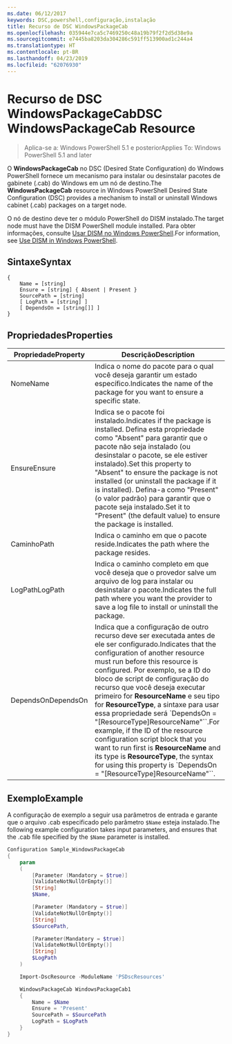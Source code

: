 ```yaml
---
ms.date: 06/12/2017
keywords: DSC,powershell,configuração,instalação
title: Recurso de DSC WindowsPackageCab
ms.openlocfilehash: 035944e7ca5c7469250c48a19b79f2f2d5d38e9a
ms.sourcegitcommit: e7445ba8203da304286c591ff513900ad1c244a4
ms.translationtype: HT
ms.contentlocale: pt-BR
ms.lasthandoff: 04/23/2019
ms.locfileid: "62076930"
---
```

# <a name="dsc-windowspackagecab-resource"></a><span data-ttu-id="1dd2e-103">Recurso de DSC WindowsPackageCab</span><span class="sxs-lookup"><span data-stu-id="1dd2e-103">DSC WindowsPackageCab Resource</span></span>

> <span data-ttu-id="1dd2e-104">Aplica-se a: Windows PowerShell 5.1 e posterior</span><span class="sxs-lookup"><span data-stu-id="1dd2e-104">Applies To: Windows PowerShell 5.1 and later</span></span>

<span data-ttu-id="1dd2e-105">O **WindowsPackageCab** no DSC (Desired State Configuration) do Windows PowerShell fornece um mecanismo para instalar ou desinstalar pacotes de gabinete (.cab) do Windows em um nó de destino.</span><span class="sxs-lookup"><span data-stu-id="1dd2e-105">The **WindowsPackageCab** resource in Windows PowerShell Desired State Configuration (DSC) provides a mechanism to install or uninstall Windows cabinet (.cab) packages on a target node.</span></span>

<span data-ttu-id="1dd2e-106">O nó de destino deve ter o módulo PowerShell do DISM instalado.</span><span class="sxs-lookup"><span data-stu-id="1dd2e-106">The target node must have the DISM PowerShell module installed.</span></span> <span data-ttu-id="1dd2e-107">Para obter informações, consulte [Usar DISM no Windows PowerShell](https://msdn.microsoft.com/en-us/windows/hardware/commercialize/manufacture/desktop/use-dism-in-windows-powershell-s14).</span><span class="sxs-lookup"><span data-stu-id="1dd2e-107">For information, see [Use DISM in Windows PowerShell](https://msdn.microsoft.com/en-us/windows/hardware/commercialize/manufacture/desktop/use-dism-in-windows-powershell-s14).</span></span>


## <a name="syntax"></a><span data-ttu-id="1dd2e-108">Sintaxe</span><span class="sxs-lookup"><span data-stu-id="1dd2e-108">Syntax</span></span>

```
{
    Name = [string]
    Ensure = [string] { Absent | Present }
    SourcePath = [string]
    [ LogPath = [string] ]
    [ DependsOn = [string[]] ]
}
```

## <a name="properties"></a><span data-ttu-id="1dd2e-109">Propriedades</span><span class="sxs-lookup"><span data-stu-id="1dd2e-109">Properties</span></span>

|  <span data-ttu-id="1dd2e-110">Propriedade</span><span class="sxs-lookup"><span data-stu-id="1dd2e-110">Property</span></span>  |  <span data-ttu-id="1dd2e-111">Descrição</span><span class="sxs-lookup"><span data-stu-id="1dd2e-111">Description</span></span>   |
|---|---|
| <span data-ttu-id="1dd2e-112">Nome</span><span class="sxs-lookup"><span data-stu-id="1dd2e-112">Name</span></span>| <span data-ttu-id="1dd2e-113">Indica o nome do pacote para o qual você deseja garantir um estado específico.</span><span class="sxs-lookup"><span data-stu-id="1dd2e-113">Indicates the name of the package for you want to ensure a specific state.</span></span>|
| <span data-ttu-id="1dd2e-114">Ensure</span><span class="sxs-lookup"><span data-stu-id="1dd2e-114">Ensure</span></span>| <span data-ttu-id="1dd2e-115">Indica se o pacote foi instalado.</span><span class="sxs-lookup"><span data-stu-id="1dd2e-115">Indicates if the package is installed.</span></span> <span data-ttu-id="1dd2e-116">Defina esta propriedade como "Absent" para garantir que o pacote não seja instalado (ou desinstalar o pacote, se ele estiver instalado).</span><span class="sxs-lookup"><span data-stu-id="1dd2e-116">Set this property to "Absent" to ensure the package is not installed (or uninstall the package if it is installed).</span></span> <span data-ttu-id="1dd2e-117">Defina-a como "Present" (o valor padrão) para garantir que o pacote seja instalado.</span><span class="sxs-lookup"><span data-stu-id="1dd2e-117">Set it to "Present" (the default value) to ensure the package is installed.</span></span>|
| <span data-ttu-id="1dd2e-118">Caminho</span><span class="sxs-lookup"><span data-stu-id="1dd2e-118">Path</span></span>| <span data-ttu-id="1dd2e-119">Indica o caminho em que o pacote reside.</span><span class="sxs-lookup"><span data-stu-id="1dd2e-119">Indicates the path where the package resides.</span></span>|
| <span data-ttu-id="1dd2e-120">LogPath</span><span class="sxs-lookup"><span data-stu-id="1dd2e-120">LogPath</span></span>| <span data-ttu-id="1dd2e-121">Indica o caminho completo em que você deseja que o provedor salve um arquivo de log para instalar ou desinstalar o pacote.</span><span class="sxs-lookup"><span data-stu-id="1dd2e-121">Indicates the full path where you want the provider to save a log file to install or uninstall the package.</span></span>|
| <span data-ttu-id="1dd2e-122">DependsOn</span><span class="sxs-lookup"><span data-stu-id="1dd2e-122">DependsOn</span></span> | <span data-ttu-id="1dd2e-123">Indica que a configuração de outro recurso deve ser executada antes de ele ser configurado.</span><span class="sxs-lookup"><span data-stu-id="1dd2e-123">Indicates that the configuration of another resource must run before this resource is configured.</span></span> <span data-ttu-id="1dd2e-124">Por exemplo, se a ID do bloco de script de configuração do recurso que você deseja executar primeiro for **ResourceName** e seu tipo for **ResourceType**, a sintaxe para usar essa propriedade será \`DependsOn = "[ResourceType]ResourceName"\`\`.</span><span class="sxs-lookup"><span data-stu-id="1dd2e-124">For example, if the ID of the resource configuration script block that you want to run first is **ResourceName** and its type is **ResourceType**, the syntax for using this property is \`DependsOn = "[ResourceType]ResourceName"\`\`.</span></span>|

## <a name="example"></a><span data-ttu-id="1dd2e-125">Exemplo</span><span class="sxs-lookup"><span data-stu-id="1dd2e-125">Example</span></span>

<span data-ttu-id="1dd2e-126">A configuração de exemplo a seguir usa parâmetros de entrada e garante que o arquivo .cab especificado pelo parâmetro `$Name` esteja instalado.</span><span class="sxs-lookup"><span data-stu-id="1dd2e-126">The following example configuration takes input parameters, and ensures that the .cab file specified by the `$Name` parameter is installed.</span></span>

```powershell
Configuration Sample_WindowsPackageCab
{
    param
    (
        [Parameter (Mandatory = $true)]
        [ValidateNotNullOrEmpty()]
        [String]
        $Name,

        [Parameter (Mandatory = $true)]
        [ValidateNotNullOrEmpty()]
        [String]
        $SourcePath,

        [Parameter(Mandatory = $true)]
        [ValidateNotNullOrEmpty()]
        [String]
        $LogPath
    )

    Import-DscResource -ModuleName 'PSDscResources'

    WindowsPackageCab WindowsPackageCab1
    {
        Name = $Name
        Ensure = 'Present'
        SourcePath = $SourcePath
        LogPath = $LogPath
    }
}
```